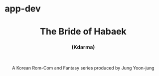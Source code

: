 # app-dev
<html>
<head>
<title> My Favorite Kdrama</title>
</head>

<body>
  <center>
  <h1>The Bride of Habaek</h1>
  <h3>(Kdarma)</h3>
  <br>
  <p>A Korean Rom-Com and Fantasy series produced by Jung Yoon-jung</p>
  </center>
  </body>
  </html>
  
